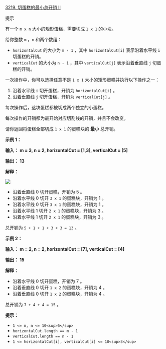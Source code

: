 [3219. 切蛋糕的最小总开销 II](https://leetcode.cn/problems/minimum-cost-for-cutting-cake-ii/)

提示

有一个 `m x n` 大小的矩形蛋糕，需要切成 `1 x 1` 的小块。

给你整数 `m` ，`n` 和两个数组：

* `horizontalCut` 的大小为 `m - 1` ，其中 `horizontalCut[i]` 表示沿着水平线 `i` 切蛋糕的开销。
* `verticalCut` 的大小为 `n - 1` ，其中 `verticalCut[j]` 表示沿着垂直线 `j` 切蛋糕的开销。

一次操作中，你可以选择任意不是 `1 x 1` 大小的矩形蛋糕并执行以下操作之一：

1. 沿着水平线 `i` 切开蛋糕，开销为 `horizontalCut[i]` 。
2. 沿着垂直线 `j` 切开蛋糕，开销为 `verticalCut[j]` 。

每次操作后，这块蛋糕都被切成两个独立的小蛋糕。

每次操作的开销都为最开始对应切割线的开销，并且不会改变。

请你返回将蛋糕全部切成 `1 x 1` 的蛋糕块的 **最小** 总开销。

**示例 1：**

 **输入：** **m = 3, n = 2, horizontalCut = [1,3], verticalCut = [5]**

 **输出：** **13**

**解释：**

![](https://assets.leetcode.com/uploads/2024/06/04/ezgifcom-animated-gif-maker-1.gif)

* 沿着垂直线 0 切开蛋糕，开销为 5 。
* 沿着水平线 0 切开 `3 x 1` 的蛋糕块，开销为 1 。
* 沿着水平线 0 切开 `3 x 1` 的蛋糕块，开销为 1 。
* 沿着水平线 1 切开 `2 x 1` 的蛋糕块，开销为 3 。
* 沿着水平线 1 切开 `2 x 1` 的蛋糕块，开销为 3 。

总开销为 `5 + 1 + 1 + 3 + 3 = 13` 。

**示例 2：**

 **输入：** **m = 2, n = 2, horizontalCut = [7], verticalCut = [4]**

 **输出：** **15**

**解释：**

* 沿着水平线 0 切开蛋糕，开销为 7 。
* 沿着垂直线 0 切开 `1 x 2` 的蛋糕块，开销为 4 。
* 沿着垂直线 0 切开 `1 x 2` 的蛋糕块，开销为 4 。

总开销为 `7 + 4 + 4 = 15` 。

**提示：**

* `1 <= m, n <= 10<sup>5</sup>`
* `horizontalCut.length == m - 1`
* `verticalCut.length == n - 1`
* `1 <= horizontalCut[i], verticalCut[i] <= 10<sup>3</sup>`
